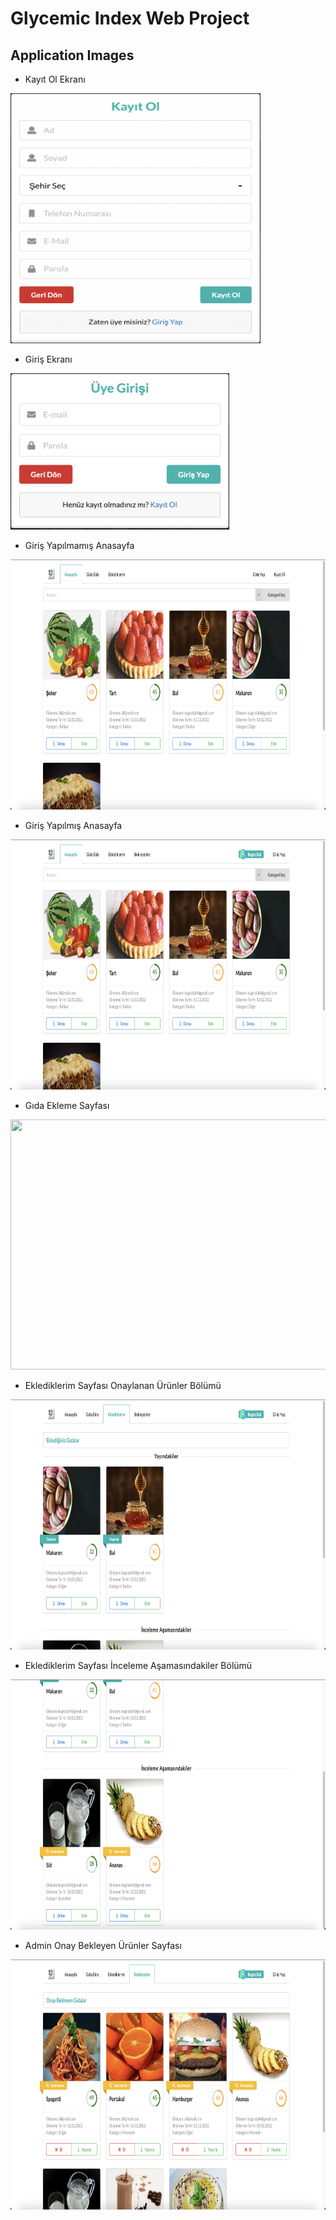 # Glycemic Index Web Project

## Application Images

- Kayıt Ol Ekranı

<img src="https://github.com/bugradal/Glycemic/blob/master/Project%20Images/KayitOl.png" width="400" height="400" style="max-width:100%;"></a>

- Giriş Ekranı

<img src="https://github.com/bugradal/Glycemic/blob/master/Project%20Images/Giris.png" width="350" height="250" style="max-width:100%;"></a>

- Giriş Yapılmamış Anasayfa

<img src="https://github.com/bugradal/Glycemic/blob/master/Project%20Images/Anasayfa_LoggedOut.png" width="600" height="400" style="max-width:100%;"></a>

- Giriş Yapılmış Anasayfa

<img src="https://github.com/bugradal/Glycemic/blob/master/Project%20Images/Anasayfa-LoggedIn.png" width="600" height="400" style="max-width:100%;"></a>

- Gıda Ekleme Sayfası

<img src="https://github.com/bugradal/Glycemic/blob/master/Project%20Images/G%C4%B1da%20Ekle.png" width="600" height="400" style="max-width:100%;"></a>

- Eklediklerim Sayfası Onaylanan Ürünler Bölümü

<img src="https://github.com/bugradal/Glycemic/blob/master/Project%20Images/Eklediklerim_Yayindakiler.png" width="600" height="400" style="max-width:100%;"></a>

- Eklediklerim Sayfası İnceleme Aşamasındakiler Bölümü

<img src="https://github.com/bugradal/Glycemic/blob/master/Project%20Images/Eklediklerim_Inceleme_Asamasindakiler.png" width="600" height="400" style="max-width:100%;"></a>

- Admin Onay Bekleyen Ürünler Sayfası

<img src="https://github.com/bugradal/Glycemic/blob/master/Project%20Images/Admin_Onay%20Bekleyen_Urunler.png" width="600" height="400" style="max-width:100%;"></a>


